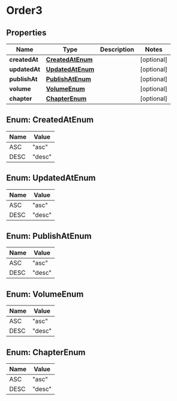 

# Order3

## Properties

Name | Type | Description | Notes
------------ | ------------- | ------------- | -------------
**createdAt** | [**CreatedAtEnum**](#CreatedAtEnum) |  |  [optional]
**updatedAt** | [**UpdatedAtEnum**](#UpdatedAtEnum) |  |  [optional]
**publishAt** | [**PublishAtEnum**](#PublishAtEnum) |  |  [optional]
**volume** | [**VolumeEnum**](#VolumeEnum) |  |  [optional]
**chapter** | [**ChapterEnum**](#ChapterEnum) |  |  [optional]



## Enum: CreatedAtEnum

Name | Value
---- | -----
ASC | &quot;asc&quot;
DESC | &quot;desc&quot;



## Enum: UpdatedAtEnum

Name | Value
---- | -----
ASC | &quot;asc&quot;
DESC | &quot;desc&quot;



## Enum: PublishAtEnum

Name | Value
---- | -----
ASC | &quot;asc&quot;
DESC | &quot;desc&quot;



## Enum: VolumeEnum

Name | Value
---- | -----
ASC | &quot;asc&quot;
DESC | &quot;desc&quot;



## Enum: ChapterEnum

Name | Value
---- | -----
ASC | &quot;asc&quot;
DESC | &quot;desc&quot;



